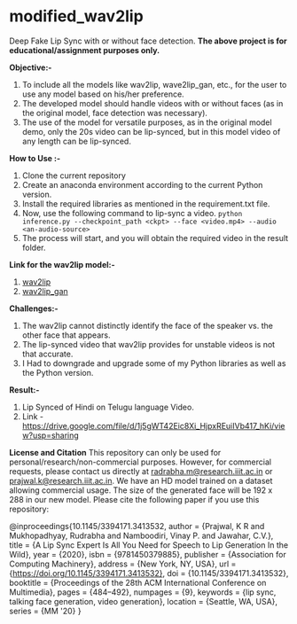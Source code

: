 # modified_wav2lip
Deep Fake Lip Sync with or without face detection.
**The above project is for educational/assignment purposes only.**

**Objective:-**
1. To include all the models like wav2lip, wave2lip_gan, etc., for the user to use any model based on his/her preference.
2. The developed model should handle videos with or without faces (as in the original model, face detection was necessary).
3. The use of the model for versatile purposes, as in the original model demo, only the 20s video can be lip-synced, but in this model video of any length can be lip-synced.

**How to Use :-**
1. Clone the current repository
2. Create an anaconda environment according to the current Python version.
4. Install the required libraries as mentioned in the requirement.txt file.
5. Now, use the following command to lip-sync a video.
```python inference.py --checkpoint_path <ckpt> --face <video.mp4> --audio <an-audio-source> ```
6. The process will start, and you will obtain the required video in the result folder.

**Link for the wav2lip model:-**
1. [wav2lip](https://iiitaphyd-my.sharepoint.com/:u:/g/personal/radrabha_m_research_iiit_ac_in/Eb3LEzbfuKlJiR600lQWRxgBIY27JZg80f7V9jtMfbNDaQ?e=TBFBVW)
2. [wav2lip_gan](https://iiitaphyd-my.sharepoint.com/:u:/g/personal/radrabha_m_research_iiit_ac_in/EdjI7bZlgApMqsVoEUUXpLsBxqXbn5z8VTmoxp55YNDcIA?e=n9ljGW)

**Challenges:-**
1. The wav2lip cannot distinctly identify the face of the speaker vs. the other face that appears.
2. The lip-synced video that wav2lip provides for unstable videos is not that accurate.
3. I Had to downgrade and upgrade some of my Python libraries as well as the Python version.

**Result:-**
1. Lip Synced of Hindi on Telugu language Video.
2. Link - https://drive.google.com/file/d/1j5gWT42Eic8Xi_HjpxREuiIVb417_hKi/view?usp=sharing

**License and Citation**
This repository can only be used for personal/research/non-commercial purposes. However, for commercial requests, please contact us directly at radrabha.m@research.iiit.ac.in or prajwal.k@research.iiit.ac.in. We have an HD model trained on a dataset allowing commercial usage. The size of the generated face will be 192 x 288 in our new model. Please cite the following paper if you use this repository:

@inproceedings{10.1145/3394171.3413532,
author = {Prajwal, K R and Mukhopadhyay, Rudrabha and Namboodiri, Vinay P. and Jawahar, C.V.},
title = {A Lip Sync Expert Is All You Need for Speech to Lip Generation In the Wild},
year = {2020},
isbn = {9781450379885},
publisher = {Association for Computing Machinery},
address = {New York, NY, USA},
url = {https://doi.org/10.1145/3394171.3413532},
doi = {10.1145/3394171.3413532},
booktitle = {Proceedings of the 28th ACM International Conference on Multimedia},
pages = {484–492},
numpages = {9},
keywords = {lip sync, talking face generation, video generation},
location = {Seattle, WA, USA},
series = {MM '20}
}
